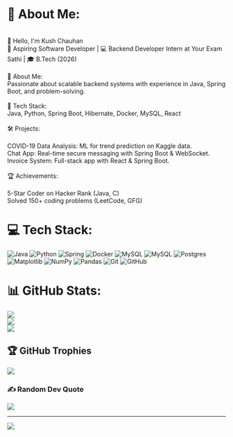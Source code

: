 # 💫 About Me:
<br>👋 Hello, I'm Kush Chauhan<br>🚀 Aspiring Software Developer | 💻 Backend Developer Intern at Your Exam Sathi | 🎓 B.Tech (2026)<br><br>🌟 About Me:<br>Passionate about scalable backend systems with experience in Java, Spring Boot, and problem-solving.<br><br>🔧 Tech Stack:<br>Java, Python, Spring Boot, Hibernate, Docker, MySQL, React<br><br>🛠️ Projects:<br><br>COVID-19 Data Analysis: ML for trend prediction on Kaggle data.<br>Chat App: Real-time secure messaging with Spring Boot & WebSocket.<br>Invoice System: Full-stack app with React & Spring Boot.<br><br>🏆 Achievements:<br><br>5-Star Coder on Hacker Rank (Java, C)<br>Solved 150+ coding problems (LeetCode, GFG)


# 💻 Tech Stack:
![Java](https://img.shields.io/badge/java-%23ED8B00.svg?style=flat&logo=openjdk&logoColor=white) ![Python](https://img.shields.io/badge/python-3670A0?style=flat&logo=python&logoColor=ffdd54) ![Spring](https://img.shields.io/badge/spring-%236DB33F.svg?style=flat&logo=spring&logoColor=white) ![Docker](https://img.shields.io/badge/docker-%230db7ed.svg?style=flat&logo=docker&logoColor=white) ![MySQL](https://img.shields.io/badge/mysql-4479A1.svg?style=flat&logo=mysql&logoColor=white) ![MySQL](https://img.shields.io/badge/mysql-4479A1.svg?style=flat&logo=mysql&logoColor=white) ![Postgres](https://img.shields.io/badge/postgres-%23316192.svg?style=flat&logo=postgresql&logoColor=white) ![Matplotlib](https://img.shields.io/badge/Matplotlib-%23ffffff.svg?style=flat&logo=Matplotlib&logoColor=black) ![NumPy](https://img.shields.io/badge/numpy-%23013243.svg?style=flat&logo=numpy&logoColor=white) ![Pandas](https://img.shields.io/badge/pandas-%23150458.svg?style=flat&logo=pandas&logoColor=white) ![Git](https://img.shields.io/badge/git-%23F05033.svg?style=flat&logo=git&logoColor=white) ![GitHub](https://img.shields.io/badge/github-%23121011.svg?style=flat&logo=github&logoColor=white)
# 📊 GitHub Stats:
![](https://github-readme-stats.vercel.app/api?username=kush-prog&theme=radical&hide_border=true&include_all_commits=true&count_private=false)<br/>
![](https://nirzak-streak-stats.vercel.app/?user=kush-prog&theme=radical&hide_border=true)<br/>
![](https://github-readme-stats.vercel.app/api/top-langs/?username=kush-prog&theme=radical&hide_border=true&include_all_commits=true&count_private=false&layout=compact)

## 🏆 GitHub Trophies
![](https://github-profile-trophy.vercel.app/?username=kush-prog&theme=radical&no-frame=true&no-bg=true&margin-w=4)

### ✍️ Random Dev Quote
![](https://quotes-github-readme.vercel.app/api?type=horizontal&theme=radical)

---
[![](https://visitcount.itsvg.in/api?id=kush-prog&icon=2&color=3)](https://visitcount.itsvg.in)

<!-- Proudly created with GPRM ( https://gprm.itsvg.in ) -->
